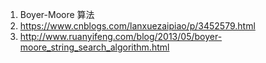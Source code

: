 1. Boyer-Moore 算法
2. https://www.cnblogs.com/lanxuezaipiao/p/3452579.html
3. http://www.ruanyifeng.com/blog/2013/05/boyer-moore_string_search_algorithm.html